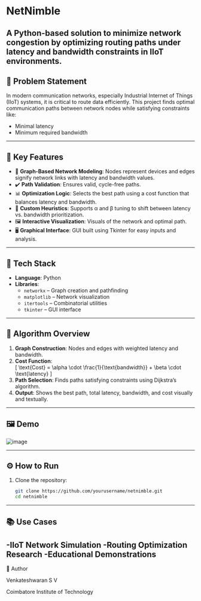 # NetNimble
A Python-based solution to minimize network congestion by optimizing routing paths under latency and bandwidth constraints in IIoT environments.
---

## 📌 Problem Statement

In modern communication networks, especially Industrial Internet of Things (IIoT) systems, it is critical to route data efficiently. This project finds optimal communication paths between network nodes while satisfying constraints like:

- Minimal latency
- Minimum required bandwidth
---

## 🚀 Key Features

- 🔗 **Graph-Based Network Modeling**: Nodes represent devices and edges signify network links with latency and bandwidth values.
- ✔️ **Path Validation**: Ensures valid, cycle-free paths.
- 📊 **Optimization Logic**: Selects the best path using a cost function that balances latency and bandwidth.
- 🧠 **Custom Heuristics**: Supports α and β tuning to shift between latency vs. bandwidth prioritization.
- 🖼️ **Interactive Visualization**: Visuals of the network and optimal path.
- 🖥️ **Graphical Interface**: GUI built using Tkinter for easy inputs and analysis.
---

## 🧰 Tech Stack

- **Language**: Python
- **Libraries**:
  - `networkx` – Graph creation and pathfinding
  - `matplotlib` – Network visualization
  - `itertools` – Combinatorial utilities
  - `tkinter` – GUI interface
---

## 🧠 Algorithm Overview

1. **Graph Construction**: Nodes and edges with weighted latency and bandwidth.
2. **Cost Function**:  
   \[
   \text{Cost} = \alpha \cdot \frac{1}{\text{bandwidth}} + \beta \cdot \text{latency}
   \]
3. **Path Selection**: Finds paths satisfying constraints using Dijkstra’s algorithm.
4. **Output**: Shows the best path, total latency, bandwidth, and cost visually and textually.
---

## 🖼️ Demo

![image](https://github.com/user-attachments/assets/ca2e89bd-1b82-4808-bb33-302dc15b8841)

---
## ⚙️ How to Run

1. Clone the repository:
   ```bash
   git clone https://github.com/yourusername/netnimble.git
   cd netnimble
   ```
---

## 📚 Use Cases
-IIoT Network Simulation
-Routing Optimization Research
-Educational Demonstrations
---

👤 Author

Venkateshwaran S V


Coimbatore Institute of Technology
